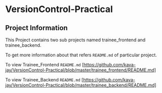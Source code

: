 # VersionControl-Practical

## Project Information

This Project contains two sub projects named trainee_frontend and trainee_backend.

To get more information about that refers ```README.md``` of particular project.

To view Trainee_Frontend ```README.md```  [https://github.com/kava-jay/VersionControl-Practical/blob/master/trainee_frontend/README.md]

To view Trainee_Backend ```README.md```  [https://github.com/kava-jay/VersionControl-Practical/blob/master/trainee_backend/README.md]
